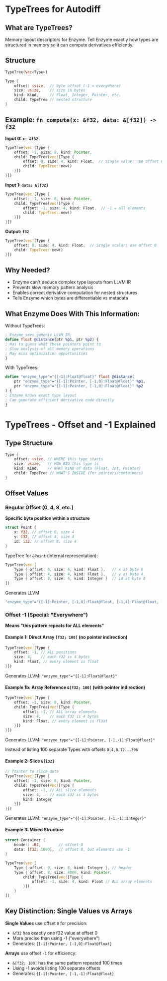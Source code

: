 # TypeTrees for Autodiff

## What are TypeTrees?
Memory layout descriptors for Enzyme. Tell Enzyme exactly how types are structured in memory so it can compute derivatives efficiently.

## Structure
```rust
TypeTree(Vec<Type>)

Type {
    offset: isize,  // byte offset (-1 = everywhere)
    size: usize,    // size in bytes
    kind: Kind,     // Float, Integer, Pointer, etc.
    child: TypeTree // nested structure
}
```

## Example: `fn compute(x: &f32, data: &[f32]) -> f32`

**Input 0: `x: &f32`**
```rust
TypeTree(vec![Type {
    offset: -1, size: 8, kind: Pointer,
    child: TypeTree(vec![Type {
        offset: 0, size: 4, kind: Float,  // Single value: use offset 0
        child: TypeTree::new()
    }])
}])
```

**Input 1: `data: &[f32]`**
```rust
TypeTree(vec![Type {
    offset: -1, size: 8, kind: Pointer,
    child: TypeTree(vec![Type {
        offset: -1, size: 4, kind: Float,  // -1 = all elements
        child: TypeTree::new()
    }])
}])
```

**Output: `f32`**
```rust
TypeTree(vec![Type {
    offset: 0, size: 4, kind: Float,  // Single scalar: use offset 0
    child: TypeTree::new()
}])
```

## Why Needed?
- Enzyme can't deduce complex type layouts from LLVM IR
- Prevents slow memory pattern analysis
- Enables correct derivative computation for nested structures
- Tells Enzyme which bytes are differentiable vs metadata

## What Enzyme Does With This Information:

Without TypeTrees:
```llvm
; Enzyme sees generic LLVM IR:
define float @distance(ptr %p1, ptr %p2) {
; Has to guess what these pointers point to
; Slow analysis of all memory operations
; May miss optimization opportunities
}
```

With TypeTrees:
```llvm
define "enzyme_type"="{[-1]:Float@float}" float @distance(
    ptr "enzyme_type"="{[-1]:Pointer, [-1,0]:Float@float}" %p1, 
    ptr "enzyme_type"="{[-1]:Pointer, [-1,0]:Float@float}" %p2
) {
; Enzyme knows exact type layout
; Can generate efficient derivative code directly
}
```

# TypeTrees - Offset and -1 Explained

## Type Structure

```rust
Type {
    offset: isize, // WHERE this type starts
    size: usize,   // HOW BIG this type is
    kind: Kind,    // WHAT KIND of data (Float, Int, Pointer)
    child: TypeTree // WHAT'S INSIDE (for pointers/containers)
}
```

## Offset Values

### Regular Offset (0, 4, 8, etc.)
**Specific byte position within a structure**

```rust
struct Point {
    x: f32, // offset 0, size 4
    y: f32, // offset 4, size 4
    id: i32, // offset 8, size 4
}
```

TypeTree for `&Point` (internal representation):
```rust
TypeTree(vec![
    Type { offset: 0, size: 4, kind: Float },   // x at byte 0
    Type { offset: 4, size: 4, kind: Float },   // y at byte 4
    Type { offset: 8, size: 4, kind: Integer }  // id at byte 8
])
```

Generates LLVM
```llvm
"enzyme_type"="{[-1]:Pointer, [-1,0]:Float@float, [-1,4]:Float@float, [-1,8]:Integer, [-1,9]:Integer, [-1,10]:Integer, [-1,11]:Integer}"
```

### Offset -1 (Special: "Everywhere")
**Means "this pattern repeats for ALL elements"**

#### Example 1: Direct Array `[f32; 100]` (no pointer indirection)
```rust
TypeTree(vec![Type {
    offset: -1, // ALL positions
    size: 4,    // each f32 is 4 bytes
    kind: Float, // every element is float
}])
```

Generates LLVM: `"enzyme_type"="{[-1]:Float@float}"`

#### Example 1b: Array Reference `&[f32; 100]` (with pointer indirection)  
```rust
TypeTree(vec![Type {
    offset: -1, size: 8, kind: Pointer,
    child: TypeTree(vec![Type {
        offset: -1, // ALL array elements
        size: 4,    // each f32 is 4 bytes
        kind: Float, // every element is float
    }])
}])
```

Generates LLVM: `"enzyme_type"="{[-1]:Pointer, [-1,-1]:Float@float}"`

Instead of listing 100 separate Types with offsets `0,4,8,12...396`

#### Example 2: Slice `&[i32]`
```rust
// Pointer to slice data
TypeTree(vec![Type {
    offset: -1, size: 8, kind: Pointer,
    child: TypeTree(vec![Type {
        offset: -1, // ALL slice elements
        size: 4,    // each i32 is 4 bytes
        kind: Integer
    }])
}])
```

Generates LLVM: `"enzyme_type"="{[-1]:Pointer, [-1,-1]:Integer}"`

#### Example 3: Mixed Structure
```rust
struct Container {
    header: i64,        // offset 0
    data: [f32; 1000],  // offset 8, but elements use -1
}
```

```rust
TypeTree(vec![
    Type { offset: 0, size: 8, kind: Integer }, // header
    Type { offset: 8, size: 4000, kind: Pointer,
        child: TypeTree(vec![Type {
            offset: -1, size: 4, kind: Float // ALL array elements
        }])
    }
])
```

## Key Distinction: Single Values vs Arrays

**Single Values** use offset `0` for precision:
- `&f32` has exactly one f32 value at offset 0
- More precise than using -1 ("everywhere")  
- Generates: `{[-1]:Pointer, [-1,0]:Float@float}`

**Arrays** use offset `-1` for efficiency:
- `&[f32; 100]` has the same pattern repeated 100 times
- Using -1 avoids listing 100 separate offsets
- Generates: `{[-1]:Pointer, [-1,-1]:Float@float}`